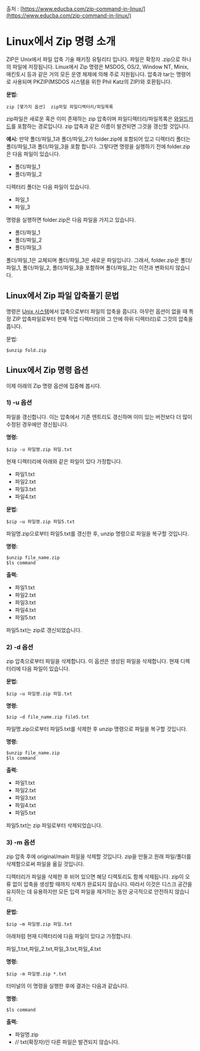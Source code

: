 출처 : [https://www.educba.com/zip-command-in-linux/](https://www.educba.com/zip-command-in-linux/)

# Linux에서 Zip 명령 소개

ZIP은 Unix에서 파일 압축 기술 패키징 유틸리티 입니다. 파일은 확장자 .zip으로 하나의 파일에 저장됩니다. Linux에서 Zip 명령은 MSDOS, OS/2, Window NT, Minix, 매킨토시 등과 같은 거의 모든 운영 체제에 의해 주로 지원됩니다. 압축과 tar는 명령어로 사용되며 PKZIP(MSDOS 시스템을 위한 Phil Katz의 ZIP)와 호환됩니다.

**문법:**

```shell
zip [몇가지 옵션]  zip파일 파일디렉터리/파일목록
```

zip파일은 새로운 혹은 이미 존재하는 zip 압축이며 파일디렉터리/파일목록은 [와일드카드](https://www.educba.com/oracle-wildcards/)를 포함하는 경로입니다. zip 압축과 같은 이름이 발견되면 그것을 갱신할 것입니다.

**예시:** 만약 폴더/파일_1과 폴더/파일_2가 folder.zip에 포함되어 있고 디렉터리 폴더는 폴더/파일_1과 폴더/파일_3을 포함 합니다. 그렇다면 명령을 실행하기 전에 folder.zip은 다음 파일이 있습니다.

* 폴더/파일_1
* 폴더/파일_2

디렉터리 폴더는 다음 파일이 있습니다.

* 파일_1
* 파일_3

명령을 실행하면 folder.zip은 다음 파일을 가지고 있습니다.

* 폴더/파일_1
* 폴더/파일_2
* 폴더/파일_3

폴더/파일_1은 교체되며 폴더/파일_3은 새로운 파일입니다. 그래서, folder.zip은 폴더/파일_1, 폴더/파일_2, 폴더/파일_3을 포함하며 폴더/파일_2는 이전과 변화되지 않습니다.

## Linux에서 Zip 파일 압축풀기 문법

명령은 [Unix 시스템](https://www.educba.com/what-is-unix/)에서 압축으로부터 파일의 압축을 풉니다. 아무런 옵션이 없을 때 특정 ZIP 압축파일로부터 현재 작업 디렉터리(와 그 안에 하위 디렉터리)로 그것의 압축을 풉니다.

문법:

```shell
$unzip fold.zip
```

## Linux에서 Zip 명령 옵션

이제 아래의 Zip 명령 옵션에 집중해 봅시다.

### 1) -u 옵션

파일을 갱신합니다. 이는 압축에서 기존 엔트리도 갱신하며 이미 있는 버전보다 더 많이 수정된 경우에만 갱신됩니다.

**명령:**

```shell
$zip -u 파일명.zip 파일.txt
```

현재 디렉터리에 아래와 같은 파일이 있다 가정합니다.

* 파일1.txt
* 파일2.txt
* 파일3.txt
* 파일4.txt

**문법:**

```shell
$zip –u 파일명.zip 파일5.txt
```

파일명.zip으로부터 파일5.txt를 갱신한 후, unzip 명령으로 파일을 복구할 것입니다.

**명령:**

```shell
$unzip file_name.zip
$ls command
```

**출력:**

* 파일1.txt
* 파일2.txt
* 파일3.txt
* 파일4.txt
* 파일5.txt

파일5.txt는 zip로 갱신되었습니다.

### 2) -d 옵션

zip 압축으로부터 파일을 삭제합니다. 이 옵션은 생성된 파일을 삭제합니다. 현재 디렉터리에 다음 파일이 있습니다.

**문법:**

```shell
$zip –u 파일명.zip 파일.txt
```

**명령:**

```shell
$zip –d file_name.zip file5.txt
```

파일명.zip으로부터 파일5.txt를 삭제한 후 unzip 명령으로 파일을 복구할 것입니다.

**명령:**

```shell
$unzip file_name.zip
$ls command
```


**출력:**

* 파일1.txt
* 파일2.txt
* 파일3.txt
* 파일4.txt
* 파일5.txt

파일5.txt는 zip 파일로부터 삭제되었습니다.

### 3) -m 옵션

zip 압축 후에 original/main 파일을 삭제할 것입니다. zip을 만들고 원래 파일/폴더를 삭제함으로써 파일을 옮길 것입니다.

디렉터리가 파일을 삭제한 후 비어 있으면 해당 디렉토리도 함께 삭제됩니다. zip이 오류 없이 압축을 생성할 때까지 삭제가 완료되지 않습니다. 따라서 이것은 디스크 공간을 유지하는 데 유용하지만 모든 입력 파일을 제거하는 동안 궁극적으로 안전하지 않습니다.

**문법:**

```shell
$zip –m 파일명.zip 파일.txt
```

아래처럼 현재 디렉터리에 다음 파일이 있다고 가정합니다.

파일_1.txt,파일_2.txt,파일_3.txt,파일_4.txt


**명령:**

```shell
$zip -m 파일명.zip *.txt
```

터미널의 이 명령을 실행한 후에 결과는 다음과 같습니다.

**명령:**

```shell
$ls command
```

**출력:**

* 파일명.zip
* // txt(확장자)인 다른 파일은 발견되지 않습니다.
